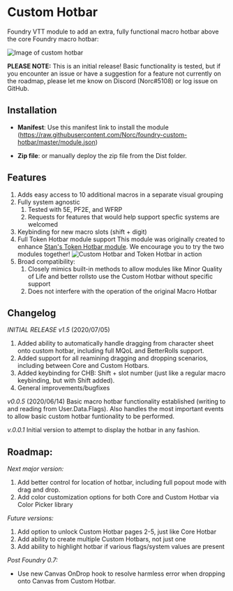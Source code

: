 # Custom Hotbar
Foundry VTT module to add an extra, fully functional macro hotbar above the core Foundry macro hotbar:

![Image of custom hotbar](https://i.imgur.com/L9QwR9u.png)

**PLEASE NOTE:** This is an initial release! Basic functionality is tested, but if you encounter an issue or have a suggestion for a feature not currently on the roadmap, please let me know on Discord (Norc#5108) or log issue on GitHub.

## Installation
* **Manifest**: Use this manifest link to install the module (https://raw.githubusercontent.com/Norc/foundry-custom-hotbar/master/module.json)

* **Zip file**: or manually deploy the zip file from the Dist folder.
  
## Features
1. Adds easy access to 10 additional macros in a separate visual grouping
1. Fully system agnostic
   1. Tested with 5E, PF2E, and WFRP
   1. Requests for features that would help support specfic systems are welcomed
1. Keybinding for new macro slots (shift + digit)
1. Full Token Hotbar module support
   This module was originally created to enhance [Stan's Token Hotbar module](https://github.com/janssen-io/foundry-token-hotbar). We encourage you to try the two modules together! ![Custom Hotbar and Token Hotbar in action](https://github.com/janssen-io/foundry-token-hotbar/blob/master/img/thb-custom-hotbar.gif)
1. Broad compatibility:
   1. Closely mimics built-in methods to allow modules like Minor Quality of Life and better rollsto use the Custom Hotbar without specific support
   1. Does not interfere with the operation of the original Macro Hotbar

## Changelog
*INITIAL RELEASE v1.5* (2020/07/05)
1. Added ability to automatically handle dragging from character sheet onto custom hotbar, including full MQoL and BetterRolls support.
1. Added support for all reamining dragging and dropping scenarios, including between Core and Custom Hotbars. 
1. Added keybinding for CHB: Shift + slot number (just like a regular macro keybinding, but with Shift added).
1. General improvements/bugfixes

*v0.0.5* (2020/06/14)
Basic macro hotbar functionality established (writing to and reading from User.Data.Flags). Also handles the most important events to allow basic custom hotbar funtionality to be performed.

*v.0.0.1*
Initial version to attempt to display the hotbar in any fashion.

## Roadmap:
_Next major version:_
1. Add better control for location of hotbar, including full popout mode with drag and drop.
1. Add color customization options for both Core and Custom Hotbar via Color Picker library

_Future versions:_
1. Add option to unlock Custom Hotbar pages 2-5, just like Core Hotbar
1. Add ability to create multiple Custom Hotbars, not just one
1. Add ability to highlight hotbar if various flags/system values are present

_Post Foundry 0.7:_
* Use new Canvas OnDrop hook to resolve harmless error when dropping onto Canvas from Custom Hotbar.
